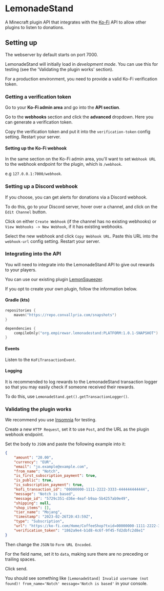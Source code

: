 # LemonadeStand
A Minecraft plugin API that integrates with the [Ko-Fi](https://ko-fi.com/) API to allow other plugins to listen to donations.

## Setting up
The webserver by default starts on port 7000.

LemonadeStand will initially load in *development mode*. You can use this for testing (see the 'Validating the plugin works' section). 

For a production environment, you need to provide a valid Ko-Fi verification token.

### Getting a verification token
Go to your **Ko-Fi admin area** and go into the **API section**.

Go to the **webhooks** section and click the **advanced** dropdown. Here you can generate a verification token.

Copy the verification token and put it into the `verification-token` config setting. Restart your server.

#### Setting up the Ko-Fi webhook
In the same section on the Ko-Fi admin area, you'll want to set `Webhook URL` to the webhook endpoint for the plugin, which is `/webhook`.

e.g `127.0.0.1:7000/webhook`.

### Setting up a Discord webhook
If you choose, you can get alerts for donations via a Discord webhook.

To do this, go to your Discord server, hover over a channel, and click on the `Edit Channel` button.

Click on either `Create Webhook` (if the channel has no existing webhooks) or `View Webhooks -> New Webhook`, if it has existing webhooks.

Select the new webhook and click `Copy Webhook URL`. Paste this URL into the `webhook-url` config setting. Restart your server.

### Integrating into the API
You will need to integrate into the LemonadeStand API to give out rewards to your players.

You can use our existing plugin [LemonSqueezer](https://github.com/EmpireWar/LemonSqueezer).

If you opt to create your own plugin, follow the information below.

#### Gradle (kts)
```kotlin
repositories {
    maven("https://repo.convallyria.com/snapshots")
}

dependencies {
    compileOnly("org.empirewar.lemonadestand:PLATFORM:1.0.1-SNAPSHOT")
}
```

#### Events
Listen to the `KoFiTransactionEvent`.

#### Logging
It is recommended to log rewards to the LemonadeStand transaction logger so that you may easily check if someone received their rewards.

To do this, use `LemonadeStand.get().getTransactionLogger()`.

### Validating the plugin works
We recommend you use [Insomnia](https://insomnia.rest/download) for testing.

Create a new `HTTP Request`, set it to use `Post`, and the URL as the plugin webhook endpoint.

Set the body to `JSON` and paste the following example into it:
```json
{
    "amount": "20.00",
    "currency": "EUR",
    "email": "jo.example@example.com",
    "from_name": "Notch",
    "is_first_subscription_payment": true,
    "is_public": true,
    "is_subscription_payment": true,
    "kofi_transaction_id": "00000000-1111-2222-3333-444444444444",
    "message": "Notch is based",
    "message_id": "5729c351-d36e-4eaf-b9aa-5b4257ab9e49",
    "shipping": null,
    "shop_items": [],
    "tier_name": "Mojang",
    "timestamp": "2023-02-26T20:43:59Z",
    "type": "Subscription",
    "url": "https://ko-fi.com/Home/CoffeeShop?txid=00000000-1111-2222-3333-444444444444",
    "verification_token": "1862a9e4-b1d8-4c6f-9f45-fd2dbfc2d8e1"
}
```

Then change the `JSON` to `Form URL Encoded`.

For the field name, set it to `data`, making sure there are no preceding or trailing spaces.

Click send.

You should see something like `[LemonadeStand] Invalid username (not found)! from_name='Notch' message='Notch is based'` in your console.